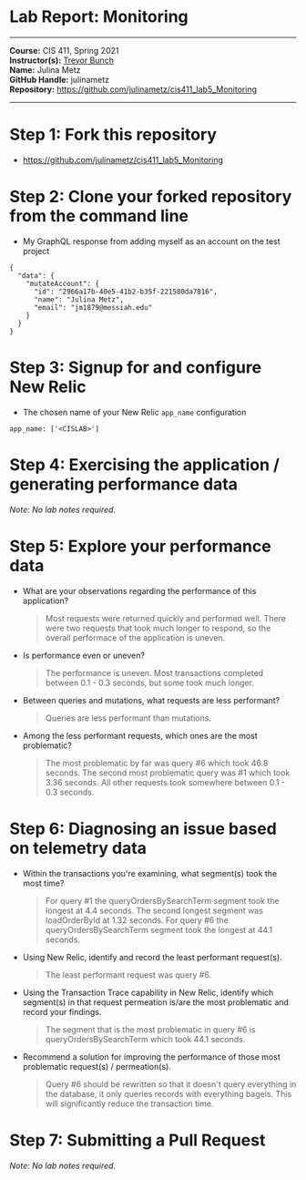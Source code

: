 # Lab Report: Monitoring
___
**Course:** CIS 411, Spring 2021  
**Instructor(s):** [Trevor Bunch](https://github.com/trevordbunch)  
**Name:** Julina Metz  
**GitHub Handle:** julinametz  
**Repository:** https://github.com/julinametz/cis411_lab5_Monitoring   
___

# Step 1: Fork this repository
- https://github.com/julinametz/cis411_lab5_Monitoring 

# Step 2: Clone your forked repository from the command line
- My GraphQL response from adding myself as an account on the test project
```
{
  "data": {
    "mutateAccount": {
      "id": "2966a17b-40e5-41b2-b35f-221580da7816",
      "name": "Julina Metz",
      "email": "jm1879@messiah.edu"
    }
  }
}
```

# Step 3: Signup for and configure New Relic
- The chosen name of your New Relic ```app_name``` configuration
```
app_name: ['<CISLAB>']
```

# Step 4: Exercising the application / generating performance data

_Note: No lab notes required._

# Step 5: Explore your performance data
* What are your observations regarding the performance of this application? 
  > Most requests were returned quickly and performed well. There were two requests that took much longer to respond, so the overall performace of the application is uneven.
* Is performance even or uneven? 
  > The performance is uneven. Most transactions completed between 0.1 - 0.3 seconds, but some took much longer. 
* Between queries and mutations, what requests are less performant? 
  > Queries are less performant than mutations.
* Among the less performant requests, which ones are the most problematic?
  > The most problematic by far was query #6 which took 46.8 seconds. The second most problematic query was #1 which took 3.36 seconds. All other requests took somewhere between 0.1 - 0.3 seconds. 

# Step 6: Diagnosing an issue based on telemetry data
* Within the transactions you're examining, what segment(s) took the most time?
  > For query #1 the queryOrdersBySearchTerm segment took the longest at 4.4 seconds. The second longest segment was loadOrderById at 1.32 seconds. For query #6 the queryOrdersBySearchTerm segment took the longest at 44.1 seconds.
* Using New Relic, identify and record the least performant request(s).
  > The least performant request was query #6.
* Using the Transaction Trace capability in New Relic, identify which segment(s) in that request permeation is/are the most problematic and record your findings.
  > The segment that is the most problematic in query #6 is queryOrdersBySearchTerm which took 44.1 seconds.
* Recommend a solution for improving the performance of those most problematic request(s) / permeation(s).
  > Query #6 should be rewritten so that it doesn't query everything in the database, it only queries records with everything bagels. This will significantly reduce the transaction time. 

# Step 7: Submitting a Pull Request
_Note: No lab notes required._

